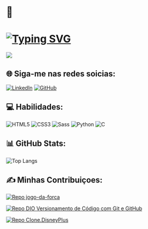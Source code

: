 # 💫

# [![Typing SVG](https://readme-typing-svg.herokuapp.com?duration=5011&color=CFCECB&center=falso&vCenter=falso&lines=Ol%C3%A1+%F0%9F%91%8B+seja+Bem-vindo(a);ao+meu+perfil+Douglas-Vinicius-Citon)](https://git.io/typing-svg)

[![](https://visitcount.itsvg.in/api?id=Douglas&label=Views&color=7&icon=5&pretty=true)](https://visitcount.itsvg.in)


## 🌐 Siga-me nas redes soicias:

 [![LinkedIn](https://img.shields.io/badge/LINKEDIN-000?style=for-the-badge&logo=linkedin&logoColor=0E76A8)](https://www.linkedin.com/in/douglas-vin%C3%ADcius-citon-64866625b//) [![GitHub](https://img.shields.io/badge/GitHub-000?style=for-the-badge&logo=Github&logoColor=0E76A8)](https://github.com/douglasciton)

## 💻  Habilidades:

![HTML5](https://img.shields.io/badge/HTML5-000?style=for-the-badge&logo=html5)
![CSS3](https://img.shields.io/badge/CSS3-000?style=for-the-badge&logo=css3&logoColor=264CE4)
![Sass](https://img.shields.io/badge/Sass-000?style=for-the-badge&logo=sass)
![Python](https://img.shields.io/badge/Python-000?style=for-the-badge&logo=python)
![C](https://img.shields.io/badge/C-000?style=for-the-badge&logo=c)

## 📊  GitHub Stats:
![Top Langs](https://github-readme-stats-git-masterrstaa-rickstaa.vercel.app/api/top-langs/?username=douglasciton&bg_color=000&border_color=30A3DC&title_color=E94D5F&text_color=FFF)


## ✍️  Minhas Contribuiçoes:

[![Repo jogo-da-forca](https://github-readme-stats.vercel.app/api/pin/?username=douglasciton&repo=jogo-da-forca&bg_color=000&border_color=30A3DC&show_icons=true&icon_color=30A3DC&title_color=E94D5F&text_color=FFF)](https://github.com/douglasciton/jogo-da-forca)

[![Repo DIO Versionamento de Código com Git e GitHub](https://github-readme-stats.vercel.app/api/pin/?username=elidianaandrade&repo=dio-lab-open-source&bg_color=000&border_color=30A3DC&show_icons=true&icon_color=30A3DC&title_color=E94D5F&text_color=FFF)](https://github.com/douglasciton/dio-lab-open-source)

[![Repo Clone.DisneyPlus](https://github-readme-stats.vercel.app/api/pin/?username=douglasciton&repo=Clone.DisneyPlus&bg_color=000&border_color=30A3DC&show_icons=true&icon_color=30A3DC&title_color=E94D5F&text_color=FFF)](https://github.com/douglasciton/Clone.DisneyPlus)

